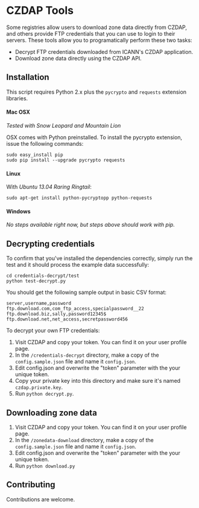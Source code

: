 CZDAP Tools
===========

Some registries allow users to download zone data directly from CZDAP, and others provide FTP credentials that you can use to login to their servers. These tools allow you to programatically perform these two tasks:

* Decrypt FTP credentials downloaded from ICANN's CZDAP application.
* Download zone data directly using the CZDAP API.

Installation
------------

This script requires Python 2.x plus the `pycrypto` and `requests` extension libraries.

#### Mac OSX

*Tested with Snow Leopard and Mountain Lion*

OSX comes with Python preinstalled. To install the pycrypto extension, issue the following commands:

    sudo easy_install pip
    sudo pip install --upgrade pycrypto requests

#### Linux

With *Ubuntu 13.04 Raring Ringtail*:

    sudo apt-get install python-pycryptopp python-requests

#### Windows

*No steps available right now, but steps above should work with pip.*

Decrypting credentials
----------------------

To confirm that you've installed the dependencies correctly, simply run the test and it should process the example data successfully:

    cd credentials-decrypt/test
    python test-decrypt.py

You should get the following sample output in basic CSV format:

    server,username,password
    ftp.download.com,com_ftp_access,specialpassword__22
    ftp.download.biz,sally,password12345$
    ftp.download.net,net_access,secretpassword456

To decrypt your own FTP credentials:

1. Visit CZDAP and copy your token. You can find it on your user profile page.
2. In the `/credentials-decrypt` directory, make a copy of the `config.sample.json` file and name it `config.json`.
3. Edit config.json and overwrite the "token" parameter with the your unique token.
2. Copy your private key into this directory and make sure it's named `czdap.private.key`.
4. Run `python decrypt.py`.

Downloading zone data
---------------------

1. Visit CZDAP and copy your token. You can find it on your user profile page.
2. In the `/zonedata-download` directory, make a copy of the `config.sample.json` file and name it `config.json`.
3. Edit config.json and overwrite the "token" parameter with the your unique token.
4. Run `python download.py`

Contributing
------------

Contributions are welcome.
